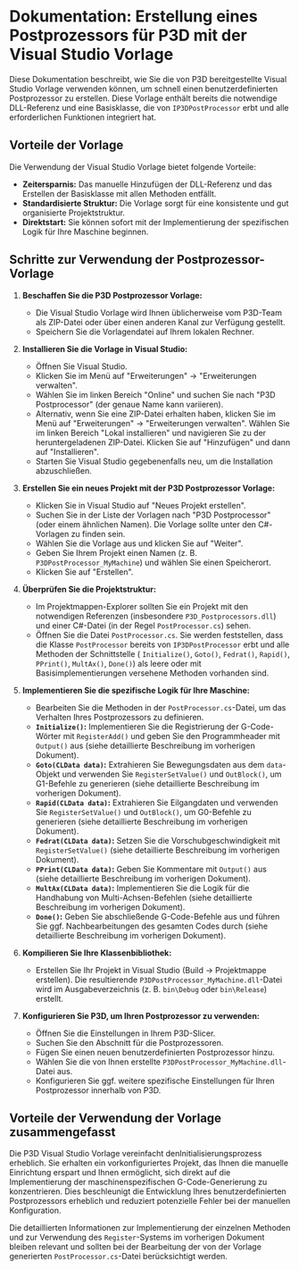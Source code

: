 # Dokumentation: Erstellung eines Postprozessors für P3D mit der Visual Studio Vorlage

Diese Dokumentation beschreibt, wie Sie die von P3D bereitgestellte Visual Studio Vorlage verwenden können, um schnell einen benutzerdefinierten Postprozessor zu erstellen. Diese Vorlage enthält bereits die notwendige DLL-Referenz und eine Basisklasse, die von `IP3DPostProcessor` erbt und alle erforderlichen Funktionen integriert hat.

## Vorteile der Vorlage

Die Verwendung der Visual Studio Vorlage bietet folgende Vorteile:

* **Zeitersparnis:** Das manuelle Hinzufügen der DLL-Referenz und das Erstellen der Basisklasse mit allen Methoden entfällt.
* **Standardisierte Struktur:** Die Vorlage sorgt für eine konsistente und gut organisierte Projektstruktur.
* **Direktstart:** Sie können sofort mit der Implementierung der spezifischen Logik für Ihre Maschine beginnen.

## Schritte zur Verwendung der Postprozessor-Vorlage

1.  **Beschaffen Sie die P3D Postprozessor Vorlage:**
    * Die Visual Studio Vorlage wird Ihnen üblicherweise vom P3D-Team als ZIP-Datei oder über einen anderen Kanal zur Verfügung gestellt.
    * Speichern Sie die Vorlagendatei auf Ihrem lokalen Rechner.

2.  **Installieren Sie die Vorlage in Visual Studio:**
    * Öffnen Sie Visual Studio.
    * Klicken Sie im Menü auf "Erweiterungen" -> "Erweiterungen verwalten".
    * Wählen Sie im linken Bereich "Online" und suchen Sie nach "P3D Postprocessor" (der genaue Name kann variieren).
    * Alternativ, wenn Sie eine ZIP-Datei erhalten haben, klicken Sie im Menü auf "Erweiterungen" -> "Erweiterungen verwalten". Wählen Sie im linken Bereich "Lokal installieren" und navigieren Sie zu der heruntergeladenen ZIP-Datei. Klicken Sie auf "Hinzufügen" und dann auf "Installieren".
    * Starten Sie Visual Studio gegebenenfalls neu, um die Installation abzuschließen.

3.  **Erstellen Sie ein neues Projekt mit der P3D Postprozessor Vorlage:**
    * Klicken Sie in Visual Studio auf "Neues Projekt erstellen".
    * Suchen Sie in der Liste der Vorlagen nach "P3D Postprocessor" (oder einem ähnlichen Namen). Die Vorlage sollte unter den C#-Vorlagen zu finden sein.
    * Wählen Sie die Vorlage aus und klicken Sie auf "Weiter".
    * Geben Sie Ihrem Projekt einen Namen (z. B. `P3DPostProcessor_MyMachine`) und wählen Sie einen Speicherort.
    * Klicken Sie auf "Erstellen".

4.  **Überprüfen Sie die Projektstruktur:**
    * Im Projektmappen-Explorer sollten Sie ein Projekt mit den notwendigen Referenzen (insbesondere `P3D_Postprocessors.dll`) und einer C#-Datei (in der Regel `PostProcessor.cs`) sehen.
    * Öffnen Sie die Datei `PostProcessor.cs`. Sie werden feststellen, dass die Klasse `PostProcessor` bereits von `IP3DPostProcessor` erbt und alle Methoden der Schnittstelle ( `Initialize()`, `Goto()`, `Fedrat()`, `Rapid()`, `PPrint()`, `MultAx()`, `Done()`) als leere oder mit Basisimplementierungen versehene Methoden vorhanden sind.

5.  **Implementieren Sie die spezifische Logik für Ihre Maschine:**
    * Bearbeiten Sie die Methoden in der `PostProcessor.cs`-Datei, um das Verhalten Ihres Postprozessors zu definieren.
    * **`Initialize()`:** Implementieren Sie die Registrierung der G-Code-Wörter mit `RegisterAdd()` und geben Sie den Programmheader mit `Output()` aus (siehe detaillierte Beschreibung im vorherigen Dokument).
    * **`Goto(CLData data)`:** Extrahieren Sie Bewegungsdaten aus dem `data`-Objekt und verwenden Sie `RegisterSetValue()` und `OutBlock()`, um G1-Befehle zu generieren (siehe detaillierte Beschreibung im vorherigen Dokument).
    * **`Rapid(CLData data)`:** Extrahieren Sie Eilgangdaten und verwenden Sie `RegisterSetValue()` und `OutBlock()`, um G0-Befehle zu generieren (siehe detaillierte Beschreibung im vorherigen Dokument).
    * **`Fedrat(CLData data)`:** Setzen Sie die Vorschubgeschwindigkeit mit `RegisterSetValue()` (siehe detaillierte Beschreibung im vorherigen Dokument).
    * **`PPrint(CLData data)`:** Geben Sie Kommentare mit `Output()` aus (siehe detaillierte Beschreibung im vorherigen Dokument).
    * **`MultAx(CLData data)`:** Implementieren Sie die Logik für die Handhabung von Multi-Achsen-Befehlen (siehe detaillierte Beschreibung im vorherigen Dokument).
    * **`Done()`:** Geben Sie abschließende G-Code-Befehle aus und führen Sie ggf. Nachbearbeitungen des gesamten Codes durch (siehe detaillierte Beschreibung im vorherigen Dokument).

6.  **Kompilieren Sie Ihre Klassenbibliothek:**
    * Erstellen Sie Ihr Projekt in Visual Studio (Build -> Projektmappe erstellen). Die resultierende `P3DPostProcessor_MyMachine.dll`-Datei wird im Ausgabeverzeichnis (z. B. `bin\Debug` oder `bin\Release`) erstellt.

7.  **Konfigurieren Sie P3D, um Ihren Postprozessor zu verwenden:**
    * Öffnen Sie die Einstellungen in Ihrem P3D-Slicer.
    * Suchen Sie den Abschnitt für die Postprozessoren.
    * Fügen Sie einen neuen benutzerdefinierten Postprozessor hinzu.
    * Wählen Sie die von Ihnen erstellte `P3DPostProcessor_MyMachine.dll`-Datei aus.
    * Konfigurieren Sie ggf. weitere spezifische Einstellungen für Ihren Postprozessor innerhalb von P3D.

## Vorteile der Verwendung der Vorlage zusammengefasst

Die P3D Visual Studio Vorlage vereinfacht denInitialisierungsprozess erheblich. Sie erhalten ein vorkonfiguriertes Projekt, das Ihnen die manuelle Einrichtung erspart und Ihnen ermöglicht, sich direkt auf die Implementierung der maschinenspezifischen G-Code-Generierung zu konzentrieren. Dies beschleunigt die Entwicklung Ihres benutzerdefinierten Postprozessors erheblich und reduziert potenzielle Fehler bei der manuellen Konfiguration.

Die detaillierten Informationen zur Implementierung der einzelnen Methoden und zur Verwendung des `Register`-Systems im vorherigen Dokument bleiben relevant und sollten bei der Bearbeitung der von der Vorlage generierten `PostProcessor.cs`-Datei berücksichtigt werden.

